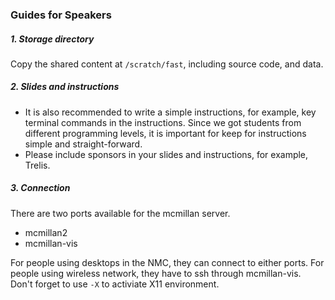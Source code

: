 ### Guides for Speakers

##### 1. Storage directory

Copy the shared content at `/scratch/fast`, including source code, and data.

##### 2. Slides and instructions

  * It is also recommended to write a simple instructions, for example, key terminal commands in the instructions. Since we got students from different programming levels, it is important for keep for instructions simple and straight-forward.
  * Please include sponsors in your slides and instructions, for example, Trelis.

##### 3. Connection
There are two ports available for the mcmillan server.
  * mcmillan2
  * mcmillan-vis

For people using desktops in the NMC, they can connect to either ports. For people using wireless network, they have to ssh through mcmillan-vis. Don't forget to use `-X` to activiate X11 environment.
